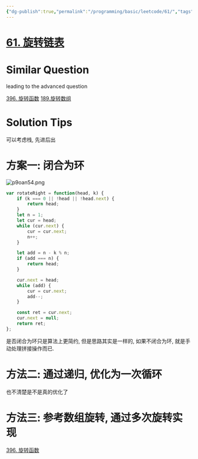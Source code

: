 ```yaml
---
{"dg-publish":true,"permalink":"/programming/basic/leetcode/61/","tags":["leetcode/linked-list/rotate","leetcode/linked-list/traversal"]}
---
```



# [61. 旋转链表](https://leetcode.cn/problems/rotate-list/)

# Similar Question

leading to the advanced question

[396. 旋转函数](396.%20旋转函数.md)
[189.旋转数组](189.%20Rotate%20Array.md)

# Solution Tips

可以考虑栈, 先进后出

# 方案一: 闭合为环

![p9oan54.png](https://s1.ax1x.com/2023/05/22/p9oan54.png)

```js
var rotateRight = function(head, k) {
    if (k === 0 || !head || !head.next) {
        return head;
    }
    let n = 1;
    let cur = head;
    while (cur.next) {
        cur = cur.next;
        n++;
    }

    let add = n - k % n;
    if (add === n) {
        return head;
    }

    cur.next = head;
    while (add) {
        cur = cur.next;
        add--;
    }

    const ret = cur.next;
    cur.next = null;
    return ret;
};
```

是否闭合为环只是算法上更简约, 但是思路其实是一样的, 如果不闭合为环, 就是手动处理拼接操作而已.

# 方法二: 通过递归, 优化为一次循环

也不清楚是不是真的优化了

# 方法三: 参考数组旋转, 通过多次旋转实现

[396. 旋转函数](396.%20旋转函数.md)
